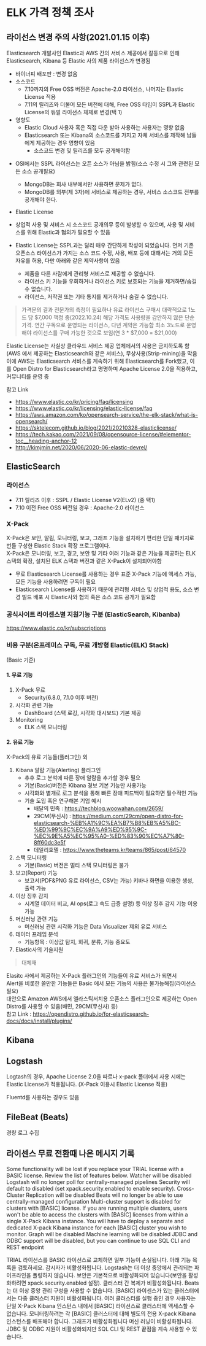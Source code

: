 # ELK 가격 정책 조사

## 라이선스 변경 주의 사항(2021.01.15 이후)

Elasticsearch 개발사인 Elastic과 AWS 간의 서비스 제공에서 갈등으로 인해
Elasticsearch, Kibana 등 Elastic 사의 제품 라이선스가 변경됨

- 바이너피 배포판 : 변경 없음
- 소스코드
  - 7.10까지의 Free OSS 버전은 Apache-2.0 라이선스, 나머지는 Elastic License 적용
  - 7.11의 릴리즈와 더불어 모든 버전에 대해, Free OSS 타입이 SSPL과 Elastic License의 듀얼 라이선스 체제로 변경(택 1)
- 영향도
  - Elastic Cloud 사용자 혹은 직접 다운 받아 사용하는 사용자는 영향 없음
  - Elasticsearch 또는 Kibana의 소스코드를 가지고 자체 서비스를 제작해 남들에게 제공하는 경우 영향이 있음
    - 소스코드 변경 및 릴리즈를 모두 공개해야함

* OSI에서는 SSPL 라이선스는 오픈 소스가 아님을 밝힘(소스 수정 시 그와 관련된 모든 소스 공개필요)
  * MongoDB는 회사 내부에서만 사용하면 문제가 없다.
  * MongoDB를 외부(제 3자)에 서비스로 제공하는 경우, 서비스 소스코드 전부를 공개해야 한다.

* Elastic License 
* 상업적 사용 및 서비스 시 소스코드 공개의무 등이 발생할 수 있으며, 사용 및 서비스를 위해 Elastic과 협의가 필요할 수 있음
* Elastic License는 SSPL과는 달리 매우 간단하게 작성이 되었습니다. 먼저 기존 오픈소스 라이선스가 가지는 소스 코드 수정, 사용, 배포 등에 대해서는 거의 모든 자유를 허용, 다만 아래와 같은 제약사항이 있음
  * 제품을 다른 사람에게 관리형 서비스로 제공할 수 없습니다. 
  * 라이선스 키 기능을 우회하거나 라이선스 키로 보호되는 기능을 제거하면/숨길 수 없습니다. 
  * 라이선스, 저작권 또는 기타 통지를 제거하거나 숨길 수 없습니다.

> 가격문의 결과
> 전문가의 측정이 필요하나 유료 라이선스 구매시 대략적으로 1노드 당 $7,000 책정 중(2022.10.24) 해당 가격도 사용량을 감안하지 않은 단순 가격.
> 연간 구독으로 운영되는 라이선스, 다년 계약은 가능함
> 최소 3노드로 운영해야 라이선스를 구매 가능한 것으로 보임(연 3 * $7,000 = $21,000)

Elastic License는 사실상 클라우드 서비스 제공 업체에서의 사용은 금지하도록 함(AWS 에서 제공하는 Elasticsearch와 같은 서비스), 무상사용(Strip-mining)을 막음
이에 AWS는 Elasticsearch 서비스를 계속하기 위해 Elasticsearch를 Fork했고, 이를 Open Distro for Elasticsearch라고 명명하며 Apache License 2.0을 적용하고, 커뮤니티를 운영 중  
 
참고 Link
* https://www.elastic.co/kr/pricing/faq/licensing
* https://www.elastic.co/kr/licensing/elastic-license/faq
* https://aws.amazon.com/ko/opensearch-service/the-elk-stack/what-is-opensearch/
* https://sktelecom.github.io/blog/2021/20210328-elasticlicense/
* https://tech.kakao.com/2021/09/08/opensource-license/#elementor-toc__heading-anchor-12
* http://kimjmin.net/2020/06/2020-06-elastic-devrel/

## ElasticSearch
### 라이선스
- 7.11 릴리즈 이후 : SSPL / Elastic License V2(ELv2) (중 택1)
- 7.10 이전 Free OSS 버전일 경우 : Apache-2.0 라이선스
### X-Pack
X-Pack은 보안, 알림, 모니터링, 보고, 그래프 기능을 설치하기 편리한 단일 패키지로 번들 구성한 Elastic Stack 확장 프로그램이다.  
X-Pack은 모니터링, 보고, 경고, 보안 및 기타 여러 기능과 같은 기능을 제공하는 ELK 스택의 확장, 설치된 ELK 스택과 버전과 같은 X-Pack이 설치되어야함  
* 무료 Elasticsearch License를 사용하는 경우 표준 X-Pack 기능에 액세스 가능, 모든 기능을 사용하려면 구독이 필요
* Elasticsearch License를 사용하기 때문에 관리형 서비스 및 상업적 용도, 소스 변경 빌드 배포 시 Elastic사와 협의 혹은 소스 코드 공개가 필요함

### 공식사이트 라이센스별 지원기능 구분 (ElasticSearch, Kibanba)
https://www.elastic.co/kr/subscriptions

### 비용 구분(온프레미스 구독, 무료 개방형 Elastic(ELK) Stack)
(Basic 기준)
#### 1. 무료 기능
1. X-Pack 무료
   - Security(6.8.0, 7.1.0 이후 버전)
2. 시각화 관련 기능
   - DashBoard (스택 로깅, 시각화 대시보드) 기본 제공  
3. Monitoring
   - ELK 스택 모니터링

#### 2. 유료 기능
X-Pack의 유료 기능들(플러그인) 외
1. Kibana 알람 기능(Alerting) 플러그인
   - 추후 로그 분석에 따른 장애 알람을 추가할 경우 필요  
   - 기본(Basic)버전은 Kibana 경보 기본 기능만 사용가능
   - 시각화와 별개로 로그 분석을 통해 빠른 장애 피드백이 필요하면 필수적인 기능
   - 기술 도입 혹은 연구해본 기업 예시
     - 배달의 민족 : https://techblog.woowahan.com/2659/
     - 29CM(무신사) : https://medium.com/29cm/open-distro-for-elasticsearch-%EB%A1%9C%EA%B7%B8%EB%A5%BC-%ED%99%9C%EC%9A%A9%ED%95%9C-%EC%9E%A5%EC%95%A0-%ED%83%90%EC%A7%80-8ff60dc3e5f
     - 데일리호텔 : https://www.theteams.kr/teams/865/post/64570
2. 스택 모니터링
   - 기본(Basic) 버전은 멀티 스택 모니터링은 불가
3. 보고(Report) 기능
   - 보고서(PDF&PNG 유료 라이선스, CSV는 가능) 키바나 화면을 이용한 생성, 출력 가능
4. 이상 징후 감지
   - 시계열 데이터 비교, AI ops(로그 속도 급증 설명) 등 이상 징후 감지 기능 이용가능 
5. 머신러닝 관련 기능
   - 머신러닝 관련 시각화 기능은 Data Visualizer 제외 유료 서비스 
6. 데이터 프레임 분석
   - 기능항목 : 이상값 탐지, 회귀, 분류, 기능 중요도
7. Elastic사의 기술지원

> 대체재  

Elasitc 사에서 제공하는 X-Pack 플러그인의 기능들이 유료 서비스가 되면서  
Alert을 비롯한 쓸만한 기능들은 Basic 에서 모든 기능의 사용은 불가능해짐(라이선스 필요)  
대안으로 Amazon AWS에서 엘라스틱서치용 오픈소스 플러그인으로 제공하는 Open Distro를 사용할 수 있음(배민, 29CM(무신사) 등)  
참고 Link : https://opendistro.github.io/for-elasticsearch-docs/docs/install/plugins/

## Kibana


## Logstash
Logtash의 경우, Apache License 2.0을 따르나 x-pack 폴더에서 사용 시에는 Elastic License가 적용됩니다. (X-Pack 이용시 Elastic License 적용)  

Fluentd를 사용하는 경우도 있음

## FileBeat (Beats)
경량 로그 수집

## 라이센스 무료 전환때 나온 메시지 기록
Some functionality will be lost if you replace your TRIAL license with a BASIC license. Review the list of features below.
Watcher will be disabled
Logstash will no longer poll for centrally-managed pipelines
Security will default to disabled (set xpack.security.enabled to enable security).
Cross-Cluster Replication will be disabled
Beats will no longer be able to use centrally-managed configuration
Multi-cluster support is disabled for clusters with [BASIC] license. If you are running multiple clusters, users won't be able to access the clusters with [BASIC] licenses from within a single X-Pack Kibana instance. You will have to deploy a separate and dedicated X-pack Kibana instance for each [BASIC] cluster you wish to monitor.
Graph will be disabled
Machine learning will be disabled
JDBC and ODBC support will be disabled, but you can continue to use SQL CLI and REST endpoint


TRIAL 라이선스를 BASIC 라이선스로 교체하면 일부 기능이 손실됩니다. 아래 기능 목록을 검토하세요.
감시자가 비활성화됩니다.
Logstash는 더 이상 중앙에서 관리되는 파이프라인을 폴링하지 않습니다.
보안은 기본적으로 비활성화되어 있습니다(보안을 활성화하려면 xpack.security.enabled 설정).
클러스터 간 복제가 비활성화됩니다.
Beats는 더 이상 중앙 관리 구성을 사용할 수 없습니다.
[BASIC] 라이센스가 있는 클러스터에서는 다중 클러스터 지원이 비활성화됩니다. 여러 클러스터를 실행 중인 경우 사용자는 단일 X-Pack Kibana 인스턴스 내에서 [BASIC] 라이선스로 클러스터에 액세스할 수 없습니다. 모니터링하려는 각 [BASIC] 클러스터에 대해 별도의 전용 X-pack Kibana 인스턴스를 배포해야 합니다.
그래프가 비활성화됩니다
머신 러닝이 비활성화됩니다.
JDBC 및 ODBC 지원이 비활성화되지만 SQL CLI 및 REST 끝점을 계속 사용할 수 있습니다.